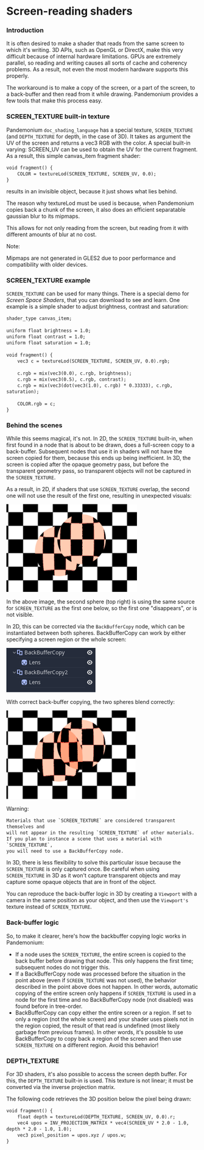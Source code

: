 
# Screen-reading shaders

### Introduction

It is often desired to make a shader that reads from the same
screen to which it's writing. 3D APIs, such as OpenGL or DirectX, make this very
difficult because of internal hardware limitations. GPUs are extremely
parallel, so reading and writing causes all sorts of cache and coherency
problems. As a result, not even the most modern hardware supports this
properly.

The workaround is to make a copy of the screen, or a part of the screen,
to a back-buffer and then read from it while drawing. Pandemonium provides a
few tools that make this process easy.

### SCREEN_TEXTURE built-in texture

Pandemonium `doc_shading_language` has a special texture, `SCREEN_TEXTURE` (and `DEPTH_TEXTURE` for depth, in the case of 3D).
It takes as argument the UV of the screen and returns a vec3 RGB with the color. A
special built-in varying: SCREEN_UV can be used to obtain the UV for
the current fragment. As a result, this simple canvas_item fragment shader:

```
void fragment() {
    COLOR = textureLod(SCREEN_TEXTURE, SCREEN_UV, 0.0);
}
```

results in an invisible object, because it just shows what lies behind.

The reason why textureLod must be used is because, when Pandemonium copies back
a chunk of the screen, it also does an efficient separatable gaussian blur to its mipmaps.

This allows for not only reading from the screen, but reading from it with different amounts
of blur at no cost.

Note:


   Mipmaps are not generated in GLES2 due to poor performance and compatibility with older
   devices.

### SCREEN_TEXTURE example

`SCREEN_TEXTURE` can be used for many things. There is a
special demo for *Screen Space Shaders*, that you can download to see
and learn. One example is a simple shader to adjust brightness, contrast
and saturation:

```
shader_type canvas_item;

uniform float brightness = 1.0;
uniform float contrast = 1.0;
uniform float saturation = 1.0;

void fragment() {
    vec3 c = textureLod(SCREEN_TEXTURE, SCREEN_UV, 0.0).rgb;

    c.rgb = mix(vec3(0.0), c.rgb, brightness);
    c.rgb = mix(vec3(0.5), c.rgb, contrast);
    c.rgb = mix(vec3(dot(vec3(1.0), c.rgb) * 0.33333), c.rgb, saturation);

    COLOR.rgb = c;
}
```

### Behind the scenes

While this seems magical, it's not. In 2D, the `SCREEN_TEXTURE` built-in, when
first found in a node that is about to be drawn, does a full-screen
copy to a back-buffer. Subsequent nodes that use it in
shaders will not have the screen copied for them, because this ends up
being inefficient. In 3D, the screen is copied after the opaque geometry pass,
but before the transparent geometry pass, so transparent objects will not be
captured in the `SCREEN_TEXTURE`.

As a result, in 2D, if shaders that use `SCREEN_TEXTURE` overlap, the second one
will not use the result of the first one, resulting in unexpected
visuals:

![](img/texscreen_demo1.png)

In the above image, the second sphere (top right) is using the same
source for `SCREEN_TEXTURE` as the first one below, so the first one
"disappears", or is not visible.

In 2D, this can be corrected via the `BackBufferCopy`
node, which can be instantiated between both spheres. BackBufferCopy can work by
either specifying a screen region or the whole screen:

![](img/texscreen_bbc.png)

With correct back-buffer copying, the two spheres blend correctly:

![](img/texscreen_demo2.png)

Warning:

    Materials that use `SCREEN_TEXTURE` are considered transparent themselves and
    will not appear in the resulting `SCREEN_TEXTURE` of other materials.
    If you plan to instance a scene that uses a material with `SCREEN_TEXTURE`,
    you will need to use a BackBufferCopy node.

In 3D, there is less flexibility to solve this particular issue because the
`SCREEN_TEXTURE` is only captured once. Be careful when using
`SCREEN_TEXTURE` in 3D as it won't capture transparent objects and may capture
some opaque objects that are in front of the object.

You can reproduce the back-buffer logic in 3D by creating a `Viewport`
with a camera in the same position as your object, and then use the
`Viewport's` texture instead of `SCREEN_TEXTURE`.

### Back-buffer logic

So, to make it clearer, here's how the backbuffer copying logic works in
Pandemonium:

-  If a node uses the `SCREEN_TEXTURE`, the entire screen is copied to the
   back buffer before drawing that node. This only happens the first
   time; subsequent nodes do not trigger this.
-  If a BackBufferCopy node was processed before the situation in the
   point above (even if `SCREEN_TEXTURE` was not used), the behavior
   described in the point above does not happen. In other words,
   automatic copying of the entire screen only happens if `SCREEN_TEXTURE` is
   used in a node for the first time and no BackBufferCopy node (not
   disabled) was found before in tree-order.
-  BackBufferCopy can copy either the entire screen or a region. If set
   to only a region (not the whole screen) and your shader uses pixels
   not in the region copied, the result of that read is undefined
   (most likely garbage from previous frames). In other words, it's
   possible to use BackBufferCopy to copy back a region of the screen
   and then use `SCREEN_TEXTURE` on a different region. Avoid this behavior!


### DEPTH_TEXTURE

For 3D shaders, it's also possible to access the screen depth buffer. For this,
the `DEPTH_TEXTURE` built-in is used. This texture is not linear; it must be
converted via the inverse projection matrix.

The following code retrieves the 3D position below the pixel being drawn:

```
void fragment() {
    float depth = textureLod(DEPTH_TEXTURE, SCREEN_UV, 0.0).r;
    vec4 upos = INV_PROJECTION_MATRIX * vec4(SCREEN_UV * 2.0 - 1.0, depth * 2.0 - 1.0, 1.0);
    vec3 pixel_position = upos.xyz / upos.w;
}
```
